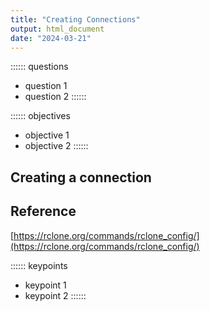 ```yaml
---
title: "Creating Connections"
output: html_document
date: "2024-03-21"
---
```


:::::: questions
 - question 1
 - question 2
::::::

:::::: objectives
 - objective 1
 - objective 2
::::::

## Creating a connection



## Reference
[https://rclone.org/commands/rclone_config/](https://rclone.org/commands/rclone_config/)

:::::: keypoints
 - keypoint 1
 - keypoint 2
::::::